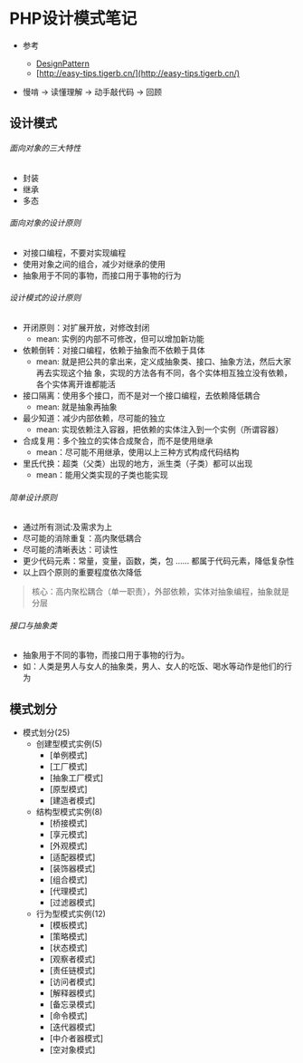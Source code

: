 # PHP设计模式笔记
- 参考
  - [DesignPattern](https://github.com/hoohack)
  - [http://easy-tips.tigerb.cn/](http://easy-tips.tigerb.cn/)

- 慢啃 -> 读懂理解 -> 动手敲代码 -> 回顾

## 设计模式

###### 面向对象的三大特性
- 封装
- 继承
- 多态

###### 面向对象的设计原则
- 对接口编程，不要对实现编程
- 使用对象之间的组合，减少对继承的使用
- 抽象用于不同的事物，而接口用于事物的行为

###### 设计模式的设计原则
- 开闭原则：对扩展开放，对修改封闭
  + mean: 实例的内部不可修改，但可以增加新功能
- 依赖倒转：对接口编程，依赖于抽象而不依赖于具体
  + mean: 就是把公共的拿出来，定义成抽象类、接口、抽象方法，然后大家再去实现这个抽
  象，实现的方法各有不同，各个实体相互独立没有依赖，各个实体离开谁都能活
- 接口隔离：使用多个接口，而不是对一个接口编程，去依赖降低耦合
  + mean: 就是抽象再抽象
- 最少知道：减少内部依赖，尽可能的独立
  + mean: 实现依赖注入容器，把依赖的实体注入到一个实例（所谓容器）
- 合成复用：多个独立的实体合成聚合，而不是使用继承
  + mean：尽可能不用继承，使用以上三种方式构成代码结构
- 里氏代换：超类（父类）出现的地方，派生类（子类）都可以出现
  + mean：能用父类实现的子类也能实现

###### 简单设计原则
- 通过所有测试:及需求为上
- 尽可能的消除重复：高内聚低耦合
- 尽可能的清晰表达：可读性
- 更少代码元素：常量，变量，函数，类，包 …… 都属于代码元素，降低复杂性
- 以上四个原则的重要程度依次降低

>  核心：高内聚松耦合（单一职责），外部依赖，实体对抽象编程，抽象就是分层

###### 接口与抽象类
- 抽象用于不同的事物，而接口用于事物的行为。
- 如：人类是男人与女人的抽象类，男人、女人的吃饭、喝水等动作是他们的行为

## 模式划分

+ 模式划分(25)
    * 创建型模式实例(5)
      - [单例模式]
      - [工厂模式]
      - [抽象工厂模式]
      - [原型模式]
      - [建造者模式]
    * 结构型模式实例(8)
      - [桥接模式]
      - [享元模式]
      - [外观模式]
      - [适配器模式]
      - [装饰器模式]
      - [组合模式]
      - [代理模式]
      - [过滤器模式]
    * 行为型模式实例(12)
      - [模板模式]
      - [策略模式]
      - [状态模式]
      - [观察者模式]
      - [责任链模式]
      - [访问者模式]
      - [解释器模式]
      - [备忘录模式]
      - [命令模式]
      - [迭代器模式]
      - [中介者器模式]
      - [空对象模式]